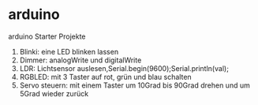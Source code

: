 # arduino
arduino Starter Projekte

1. Blinki: eine LED blinken lassen
2. Dimmer: analogWrite und digitalWrite
3. LDR: Lichtsensor auslesen,Serial.begin(9600);Serial.println(val);
4. RGBLED: mit 3 Taster auf rot, grün und blau schalten
5. Servo steuern: mit einem Taster um 10Grad bis 90Grad drehen und um 5Grad wieder zurück

